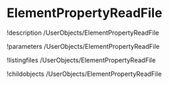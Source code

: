 <!-- MOOSE Documentation Stub: Remove this when content is added. -->

# ElementPropertyReadFile
!description /UserObjects/ElementPropertyReadFile

!parameters /UserObjects/ElementPropertyReadFile

!listingfiles /UserObjects/ElementPropertyReadFile

!childobjects /UserObjects/ElementPropertyReadFile
